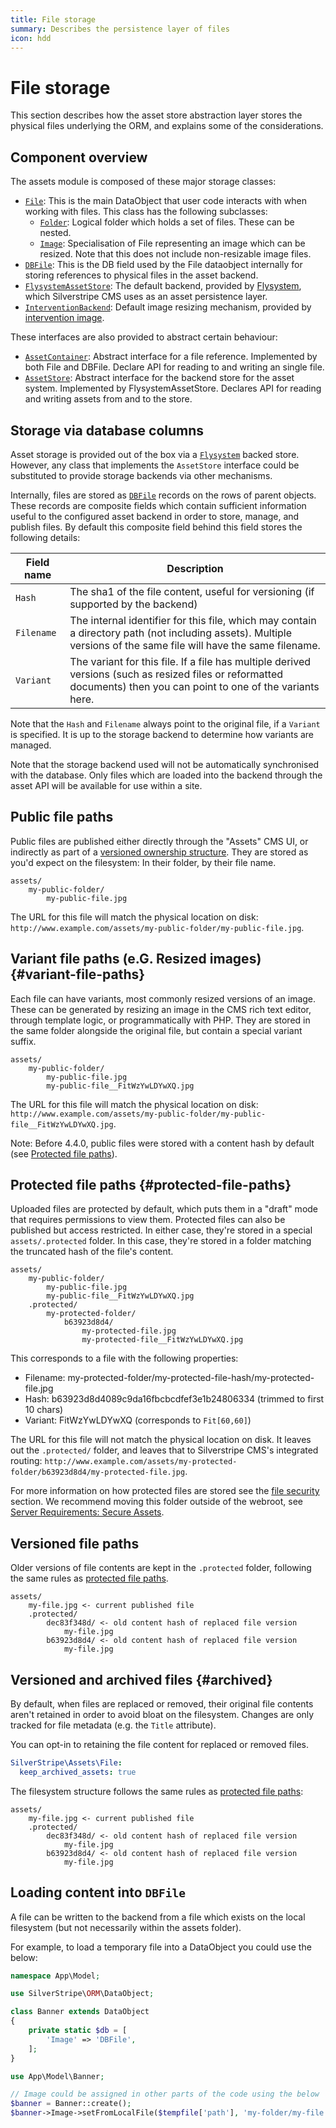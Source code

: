 ```yaml
---
title: File storage
summary: Describes the persistence layer of files
icon: hdd
---
```


# File storage

This section describes how the asset store abstraction layer stores the physical files underlying the ORM,
and explains some of the considerations.

## Component overview

The assets module is composed of these major storage classes:

- [`File`](api:SilverStripe\Assets\File): This is the main DataObject that user code interacts with when working with files.
 This class has the following subclasses:
  - [`Folder`](api:SilverStripe\Assets\Folder): Logical folder which holds a set of files. These can be nested.
  - [`Image`](api:SilverStripe\Assets\Image): Specialisation of File representing an image which can be resized.
  Note that this does not include non-resizable image files.
- [`DBFile`](api:SilverStripe\Assets\Storage\DBFile): This is the DB field used by the File dataobject internally for
  storing references to physical files in the asset backend.
- [`FlysystemAssetStore`](api:SilverStripe\Assets\Flysystem\FlysystemAssetStore): The default backend, provided by
  [Flysystem](https://flysystem.thephpleague.com/), which Silverstripe CMS uses as an asset persistence layer.
- [`InterventionBackend`](api:SilverStripe\Assets\InterventionBackend): Default image resizing mechanism, provided by
  [intervention image](http://image.intervention.io/).

These interfaces are also provided to abstract certain behaviour:

- [`AssetContainer`](api:SilverStripe\Assets\Storage\AssetContainer): Abstract interface for a file reference. Implemented by both
  File and DBFile. Declare API for reading to and writing an single file.
- [`AssetStore`](api:SilverStripe\Assets\Storage\AssetStore): Abstract interface for the backend store for the asset system.
  Implemented by FlysystemAssetStore. Declares API for reading and writing assets from and to the store.

## Storage via database columns

Asset storage is provided out of the box via a [`Flysystem`](http://flysystem.thephpleague.com/) backed store.
However, any class that implements the `AssetStore` interface could be substituted to provide storage backends
via other mechanisms.

Internally, files are stored as [`DBFile`](api:SilverStripe\Assets\Storage\DBFile) records on the rows of parent objects.
These records are composite fields which contain sufficient information useful to the configured asset backend in order
to store, manage, and  publish files. By default this composite field behind this field stores the following details:

| Field name     | Description |
| ----------     | -----------
| `Hash`         | The sha1 of the file content, useful for versioning (if supported by the backend) |
| `Filename`     | The internal identifier for this file, which may contain a directory path (not including assets). Multiple versions of the same file will have the same filename. |
| `Variant`      | The variant for this file. If a file has multiple derived versions (such as resized files or reformatted documents) then you can point to one of the variants here. |

Note that the `Hash` and `Filename` always point to the original file, if a `Variant` is specified. It is up to the
storage backend to determine how variants are managed.

Note that the storage backend used will not be automatically synchronised with the database. Only files which
are loaded into the backend through the asset API will be available for use within a site.

## Public file paths

Public files are published either directly through the "Assets" CMS UI,
or indirectly as part of a [versioned ownership structure](/developer_guides/model/versioning).
They are stored as you'd expect on the filesystem: In their folder, by their file name.

```text
assets/
    my-public-folder/
        my-public-file.jpg
```

The URL for this file will match the physical location on disk:
`http://www.example.com/assets/my-public-folder/my-public-file.jpg`.

## Variant file paths (e.G. Resized images) {#variant-file-paths}

Each file can have variants, most commonly resized versions of an image.
These can be generated by resizing an image in the CMS rich text editor,
through template logic, or programmatically with PHP.
They are stored in the same folder alongside the original file,
but contain a special variant suffix.

```text
assets/
    my-public-folder/
        my-public-file.jpg
        my-public-file__FitWzYwLDYwXQ.jpg
```

The URL for this file will match the physical location on disk:
`http://www.example.com/assets/my-public-folder/my-public-file__FitWzYwLDYwXQ.jpg`.

Note: Before 4.4.0, public files were stored with a content hash by default
(see [Protected file paths](#protected-file-paths)).

## Protected file paths {#protected-file-paths}

Uploaded files are protected by default, which puts them in a "draft" mode
that requires permissions to view them. Protected files can also be published
but access restricted. In either case, they're stored in a special `assets/.protected` folder.
In this case, they're stored in a folder matching the truncated hash of the file's content.

```text
assets/
    my-public-folder/
        my-public-file.jpg
        my-public-file__FitWzYwLDYwXQ.jpg
    .protected/
        my-protected-folder/
            b63923d8d4/
                my-protected-file.jpg
                my-protected-file__FitWzYwLDYwXQ.jpg
```

This corresponds to a file with the following properties:

- Filename: my-protected-folder/my-protected-file-hash/my-protected-file.jpg
- Hash: b63923d8d4089c9da16fbcbcdfef3e1b24806334 (trimmed to first 10 chars)
- Variant: FitWzYwLDYwXQ (corresponds to `Fit[60,60]`)

The URL for this file will not match the physical location on disk.
It leaves out the `.protected/` folder, and leaves that to Silverstripe CMS's integrated routing:
`http://www.example.com/assets/my-protected-folder/b63923d8d4/my-protected-file.jpg`.

For more information on how protected files are stored see the [file security](/developer_guides/files/file_security)
section. We recommend moving this folder outside of the webroot,
see [Server Requirements: Secure Assets](/getting_started/server_requirements#secure-assets).

## Versioned file paths

Older versions of file contents are kept in the `.protected` folder,
following the same rules as [protected file paths](#protected-file-paths).

```text
assets/
    my-file.jpg <- current published file
    .protected/
        dec83f348d/ <- old content hash of replaced file version
            my-file.jpg
        b63923d8d4/ <- old content hash of replaced file version
            my-file.jpg
```

## Versioned and archived files {#archived}

By default, when files are replaced or removed, their original file contents
aren't retained in order to avoid bloat on the filesystem.
Changes are only tracked for file metadata (e.g. the `Title` attribute).

You can opt-in to retaining the file content for replaced or removed files.

```yml
SilverStripe\Assets\File:
  keep_archived_assets: true
```

The filesystem structure follows the same rules as [protected file paths](#protected-file-paths):

```text
assets/
    my-file.jpg <- current published file
    .protected/
        dec83f348d/ <- old content hash of replaced file version
            my-file.jpg
        b63923d8d4/ <- old content hash of replaced file version
            my-file.jpg
```

## Loading content into `DBFile`

A file can be written to the backend from a file which exists on the local filesystem (but not necessarily
within the assets folder).

For example, to load a temporary file into a DataObject you could use the below:

```php
namespace App\Model;

use SilverStripe\ORM\DataObject;

class Banner extends DataObject
{
    private static $db = [
        'Image' => 'DBFile',
    ];
}
```

```php
use App\Model\Banner;

// Image could be assigned in other parts of the code using the below
$banner = Banner::create();
$banner->Image->setFromLocalFile($tempfile['path'], 'my-folder/my-file.jpg');
```
